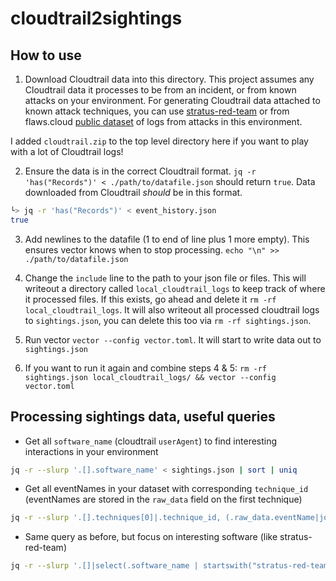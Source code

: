 # cloudtrail2sightings

## How to use

1. Download Cloudtrail data into this directory. This project assumes any Cloudtrail data it processes to be from an incident, or from known attacks on your environment. For generating Cloudtrail data attached to known attack techniques, you can use [stratus-red-team](http://stratus-red-team.cloud/) or from flaws.cloud [public dataset](https://summitroute.com/blog/2020/10/09/public_dataset_of_cloudtrail_logs_from_flaws_cloud/) of logs from attacks in this environment. 

I added `cloudtrail.zip` to the top level directory here if you want to play with a lot of Cloudtrail logs!

2. Ensure the data is in the correct Cloudtrail format. `jq -r 'has("Records")' < ./path/to/datafile.json` should return `true`. Data downloaded from Cloudtrail _should_ be in this format.

```bash
└> jq -r 'has("Records")' < event_history.json
true
```
3. Add newlines to the datafile (1 to end of line plus 1 more empty). This ensures vector knows when to stop processing. `echo "\n" >> ./path/to/datafile.json`

4. Change the `include` line to the path to your json file or files. This will writeout a directory called `local_cloudtrail_logs` to keep track of where it processed files. If this exists, go ahead and delete it `rm -rf local_cloudtrail_logs`. It will also writeout all processed cloudtrail logs to `sightings.json`, you can delete this too via `rm -rf sightings.json`.

5. Run vector `vector --config vector.toml`. It will start to write data out to `sightings.json`

6. If you want to run it again and combine steps 4 & 5: `rm -rf sightings.json local_cloudtrail_logs/ && vector --config vector.toml`


## Processing sightings data, useful queries

* Get all `software_name` (cloudtrail `userAgent`) to find interesting interactions in your environment 

```bash
jq -r --slurp '.[].software_name' < sightings.json | sort | uniq
```

* Get all eventNames in your dataset with corresponding `technique_id` (eventNames are stored in the `raw_data` field on the first technique) 

```bash
jq -r --slurp '.[].techniques[0]|.technique_id, (.raw_data.eventName|join(","))' < sightings.json
```

* Same query as before, but focus on interesting software (like stratus-red-team)

```bash
jq -r --slurp '.[]|select(.software_name | startswith("stratus-red-team"))|.techniques[0] | .technique_id,  (.raw_data.eventName|join(","))' < sightings.json
```